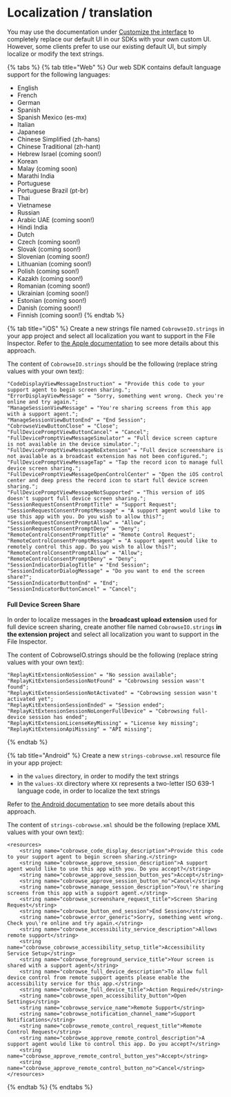 # Localization / translation

You may use the documentation under [Customize the interface](./) to completely replace our default UI in our SDKs with your own custom UI. However, some clients prefer to use our existing default UI, but simply localize or modify the text strings.

{% tabs %}
{% tab title="Web" %}
Our web SDK contains default language support for the following languages:

* English
* French
* German
* Spanish
* Spanish Mexico (es-mx)
* Italian
* Japanese
* Chinese Simplified (zh-hans)
* Chinese Traditional (zh-hant)
* Hebrew Israel (coming soon!)
* Korean
* Malay (coming soon)
* Marathi India
* Portuguese
* Portuguese Brazil (pt-br)
* Thai
* Vietnamese
* Russian
* Arabic UAE (coming soon!)
* Hindi India
* Dutch
* Czech (coming soon!)
* Slovak (coming soon!)
* Slovenian (coming soon!)
* Lithuanian (coming soon!)
* Polish (coming soon!)
* Kazakh (coming soon!)
* Romanian (coming soon!)
* Ukrainian (coming soon!)
* Estonian (coming soon!)
* Danish (coming soon!)
* Finnish (coming soon!)
{% endtab %}

{% tab title="iOS" %}
Create a new strings file named `CobrowseIO.strings` in your app project and select all localization you want to support in the File Inspector. Refer to [the Apple documentation](https://developer.apple.com/documentation/xcode/localization) to see more details about this approach.

The content of `CobrowseIO.strings` should be the following (replace string values with your own text):

```
"CodeDisplayViewMessageInstruction" = "Provide this code to your support agent to begin screen sharing.";
"ErrorDisplayViewMessage" = "Sorry, something went wrong. Check you're online and try again.";
"ManageSessionViewMessage" = "You're sharing screens from this app with a support agent.";
"ManageSessionViewButtonEnd" = "End Session";
"CobrowseViewButtonClose" = "Close";
"FullDevicePromptViewButtonCancel" = "Cancel";
"FullDevicePromptViewMessageSimulator" = "Full device screen capture is not available in the device simulator.";
"FullDevicePromptViewMessageNoExtension" = "Full device screenshare is not available as a broadcast extension has not been configured.";
"FullDevicePromptViewMessageTap" = "Tap the record icon to manage full device screen sharing.";
"FullDevicePromptViewMessageOpenControlCenter" = "Open the iOS control center and deep press the record icon to start full device screen sharing.";
"FullDevicePromptViewMessageNotSupported" = "This version of iOS doesn't support full device screen sharing.";
"SessionRequestConsentPromptTitle" = "Support Request";
"SessionRequestConsentPromptMessage" = "A support agent would like to use this app with you. Do you wish to allow this?";
"SessionRequestConsentPromptAllow" = "Allow";
"SessionRequestConsentPromptDeny" = "Deny";
"RemoteControlConsentPromptTitle" = "Remote Control Request";
"RemoteControlConsentPromptMessage" = "A support agent would like to remotely control this app. Do you wish to allow this?";
"RemoteControlConsentPromptAllow" = "Allow";
"RemoteControlConsentPromptDeny" = "Deny";
"SessionIndicatorDialogTitle" = "End Session";
"SessionIndicatorDialogMessage" = "Do you want to end the screen share?";
"SessionIndicatorButtonEnd" = "End";
"SessionIndicatorButtonCancel" = "Cancel";
```

#### Full Device Screen Share

In order to localize messages in the **broadcast upload extension** used for full device screen sharing, create another file named `CobrowseIO.strings` **in the extension project** and select all localization you want to support in the File Inspector.

The content of CobrowseIO.strings should be the following (replace string values with your own text):

```
"ReplayKitExtensionNoSession" = "No session available";
"ReplayKitExtensionSessionNotFound" = "Cobrowsing session wasn't found";
"ReplayKitExtensionSessionNotActivated" = "Cobrowsing session wasn't activated yet";
"ReplayKitExtensionSessionEnded" = "Session ended";
"ReplayKitExtensionSessionNoLongerFullDevice" = "Cobrowsing full-device session has ended";
"ReplayKitExtensionLicenseKeyMissing" = "License key missing";
"ReplayKitExtensionApiMissing" = "API missing";
```
{% endtab %}

{% tab title="Android" %}
Create a new `strings-cobrowse.xml` resource file in your app project:

* in the `values` directory, in order to modify the text strings
* in the `values-XX` directory where `XX` represents a two-letter ISO 639-1 language code, in order to localize the text strings

Refer to [the Android documentation](https://developer.android.com/guide/topics/resources/localization) to see more details about this approach.

The content of `strings-cobrowse.xml` should be the following (replace XML values with your own text):

```markup
<resources>
    <string name="cobrowse_code_display_description">Provide this code to your support agent to begin screen sharing.</string>
    <string name="cobrowse_approve_session_description">A support agent would like to use this app with you. Do you accept?</string>
    <string name="cobrowse_approve_session_button_yes">Accept</string>
    <string name="cobrowse_approve_session_button_no">Cancel</string>
    <string name="cobrowse_manage_session_description">You\'re sharing screens from this app with a support agent.</string>
    <string name="cobrowse_screenshare_request_title">Screen Sharing Request</string>
    <string name="cobrowse_button_end_session">End Session</string>
    <string name="cobrowse_error_generic">Sorry, something went wrong. Check you\'re online and try again.</string>
    <string name="cobrowse_accessibility_service_description">Allows remote support</string>
    <string name="cobrowse_cobrowse_accessibility_setup_title">Accessibility Service Setup</string>
    <string name="cobrowse_foreground_service_title">Your screen is shared with a support agent</string>
    <string name="cobrowse_full_device_description">To allow full device control from remote support agents please enable the accessibility service for this app.</string>
    <string name="cobrowse_full_device_title">Action Required</string>
    <string name="cobrowse_open_accessibility_button">Open Settings</string>
    <string name="cobrowse_service_name">Remote Support</string>
    <string name="cobrowse_notification_channel_name">Support Notifications</string>
    <string name="cobrowse_remote_control_request_title">Remote Control Request</string>
    <string name="cobrowse_approve_remote_control_description">A support agent would like to control this app. Do you accept?</string>
    <string name="cobrowse_approve_remote_control_button_yes">Accept</string>
    <string name="cobrowse_approve_remote_control_button_no">Cancel</string>
</resources>
```
{% endtab %}
{% endtabs %}
